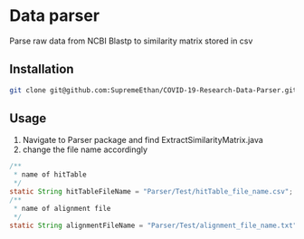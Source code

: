 # Data parser

Parse raw data from NCBI Blastp to similarity matrix stored in csv 
## Installation

```bash
git clone git@github.com:SupremeEthan/COVID-19-Research-Data-Parser.git
```

## Usage

1. Navigate to Parser package and find ExtractSimilarityMatrix.java
2. change the file name accordingly

```java
/**
 * name of hitTable
 */
static String hitTableFileName = "Parser/Test/hitTable_file_name.csv";
/**
 * name of alignment file
 */
static String alignmentFileName = "Parser/Test/alignment_file_name.txt";

